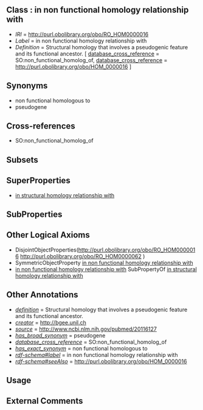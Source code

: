 
## Class : in non functional homology relationship with

 * *IRI* = http://purl.obolibrary.org/obo/RO_HOM0000016
 * *Label* = in non functional homology relationship with
 * *Definition* = Structural homology that involves a pseudogenic feature and its functional ancestor. [ [database_cross_reference](../../ef/oboInOwl#hasDbXref.md) = SO:non_functional_homolog_of, [database_cross_reference](../../ef/oboInOwl#hasDbXref.md) = http://purl.obolibrary.org/obo/HOM_0000016 ]

## Synonyms

 * non functional homologous to
 * pseudogene

## Cross-references

 * SO:non_functional_homolog_of

## Subsets


## SuperProperties

 * [in structural homology relationship with](../../RO/06/RO_HOM0000006.md)

## SubProperties


## Other Logical Axioms

 * DisjointObjectProperties(<http://purl.obolibrary.org/obo/RO_HOM0000016> <http://purl.obolibrary.org/obo/RO_HOM0000062> )
 * SymmetricObjectProperty [in non functional homology relationship with](../../RO/16/RO_HOM0000016.md)
 * [in non functional homology relationship with](../../RO/16/RO_HOM0000016.md) SubPropertyOf [in structural homology relationship with](../../RO/06/RO_HOM0000006.md)

## Other Annotations

 * *[definition](../../IAO/15/IAO_0000115.md)* = Structural homology that involves a pseudogenic feature and its functional ancestor.
 * *[creator](../../or/creator.md)* = http://bgee.unil.ch
 * *[source](../../ce/source.md)* = http://www.ncbi.nlm.nih.gov/pubmed/20116127
 * *[has_broad_synonym](../../ym/oboInOwl#hasBroadSynonym.md)* = pseudogene
 * *[database_cross_reference](../../ef/oboInOwl#hasDbXref.md)* = SO:non_functional_homolog_of
 * *[has_exact_synonym](../../ym/oboInOwl#hasExactSynonym.md)* = non functional homologous to
 * *[rdf-schema#label](../../el/rdf-schema#label.md)* = in non functional homology relationship with
 * *[rdf-schema#seeAlso](../../so/rdf-schema#seeAlso.md)* = http://purl.obolibrary.org/obo/HOM_0000016

## Usage


## External Comments

